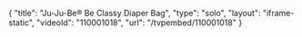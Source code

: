 {
    "title": "Ju-Ju-Be&reg; Be Classy Diaper Bag",
    "type": "solo",
    "layout": "iframe-static",
    "videoId": "110001018",
    "url": "\/tvpembed\/110001018"
}